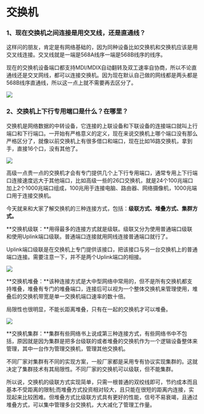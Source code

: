 # 交换机

### 1、现在交换机之间连接是用交叉线，还是直通线？
这样问的朋友，肯定是有网络基础的，因为同种设备比如交换机和交换机应该是用交叉线连接。交叉线就是一端是568A线序一端是568B线序的线序。

现在的交换机设备端口都支持MDI/MDIX自动翻转及双工速率自协商，所以不论直通线还是交叉网线，都可以连接交换机。因为现在默认自己做的网线都是两头都是568B线序直通线，所以这一点上就不需要再去区分了。

![](https://cdn.nlark.com/yuque/0/2022/jpeg/396745/1651803949083-c612e9f9-3c4f-4cfe-9b64-45fe0df6197b.jpeg#clientId=ub506993a-8006-4&from=paste&id=u8dacf499&originHeight=284&originWidth=745&originalType=url&ratio=1&rotation=0&showTitle=false&status=done&style=shadow&taskId=u7dc586da-638b-41e7-8cfe-4559b9187d5&title=)



### 2、交换机上下行专用端口是什么？在哪里？
交换机是网络数据的中转设备，它连接的上联设备和下联设备的连接端口就叫上行端口和下行端口。一开始有严格意义的定义，现在来说交换机上哪个端口没有那么严格区分了，就像以前交换机上有很多借口和端口，现在比如16路交换机，拿到手，直接16个口，没有其他了。

![](https://cdn.nlark.com/yuque/0/2022/jpeg/396745/1651803949139-254ed217-266c-4b14-8d43-b694df3124a8.jpeg#clientId=ub506993a-8006-4&from=paste&id=u8af9930e&originHeight=270&originWidth=776&originalType=url&ratio=1&rotation=0&showTitle=false&status=done&style=shadow&taskId=ub5b98a23-2d81-47f8-8211-bcc210a2936&title=)

高级一点贵一点的交换机才会有专门提供几个上下行专用端口，通常专用上下行端口连接速度远大于其他端口，比如高级一些的26口交换机，就是24个100兆端口加上2个1000兆端口组成，100兆用于连接电脑、路由器、网络摄像机，1000兆端口用于连接交换机。



今天就来和大家了解交换机的三种连接方式，包括：**级联方式、堆叠方式、集群方式。**

**交换机级联：**用得最多的连接方式就是级联。级联又分为使用普通端口级联和使用Uplink端口级联。普通端口连接就用网线连接普通端口就行了。

Uplink端口级联是在交换机上专门提供该接口，把该接口与另一台交换机上的普通端口连接。需要注意一下，并不是两个Uplink端口的相接。

![](https://cdn.nlark.com/yuque/0/2022/jpeg/396745/1651803949104-f99f6e4c-34df-4674-af68-a52003f51d24.jpeg#clientId=ub506993a-8006-4&from=paste&id=u5cc7b466&originHeight=379&originWidth=598&originalType=url&ratio=1&rotation=0&showTitle=false&status=done&style=shadow&taskId=u6e0549e1-8532-481b-836d-03cd027c6ee&title=)



**交换机堆叠：**该种连接方式是大中型网络中常用的，但不是所有交换机都支持堆叠，堆叠有专门的堆叠端口，连接后可以视为一个整体交换机来管理使用，堆叠后的交换机带宽是单一交换机端口速率的数十倍。

局限性也很明显，不能长距离堆叠，只有在一起的交换机才可以堆叠。

![](https://cdn.nlark.com/yuque/0/2022/jpeg/396745/1651803949088-16996730-1623-4bbe-bd57-dc0e9800218e.jpeg#clientId=ub506993a-8006-4&from=paste&id=uaf83b3c6&originHeight=290&originWidth=630&originalType=url&ratio=1&rotation=0&showTitle=false&status=done&style=shadow&taskId=u49438b98-3eb9-4c71-a375-6c98219da76&title=)



**交换机集群：**集群有些网络书上说成第三种连接方式，有些网络书中不包括，原因就是因为集群是把多台级联的或者堆叠的交换机作为一个逻辑设备整体来管理，其中一台作为管理交换机，管理其他交换机。

不同厂家对集群有不同的实现方案，一般厂家都是采用专有协议实现集群的。这就决定了集群技术有其局限性。不同厂家的交换机可以级联，但不能集群。

所以说，交换机的级联方式实现简单，只需一根普通的双绞线即可，节约成本而且基本不受距离的限制;而堆叠方式投资相对较大，且只能在很短的距离内连接，实现起来比较困难。但堆叠方式比级联方式具有更好的性能，信号不易衰竭，且通过堆叠方式，可以集中管理多台交换机，大大减化了管理工作量。
